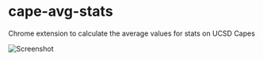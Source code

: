 # cape-avg-stats
Chrome extension to calculate the average values for stats on UCSD Capes

![Screenshot](http://i214.photobucket.com/albums/cc208/_-Wind-_/60c2deb0-15b0-46e1-a812-7d79d6b949ca.png)
